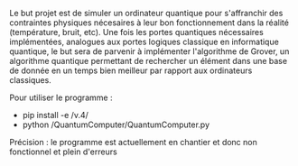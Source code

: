 Le but projet est de simuler un ordinateur quantique pour s'affranchir des contraintes physiques nécesaires à leur bon fonctionnement dans la réalité (température, bruit, etc).
Une fois les portes quantiques nécessaires implémentées, analogues aux portes logiques classique en informatique quantique, le but sera de parvenir à implémenter l'algorithme de Grover, un algorithme quantique permettant de rechercher un élément dans une base de donnée en un temps bien meilleur par rapport aux ordinateurs classiques.

Pour utiliser le programme : 
- pip install -e /v.4/
- python /QuantumComputer/QuantumComputer.py

Précision : le programme est actuellement en chantier et donc non fonctionnel et plein d'erreurs
